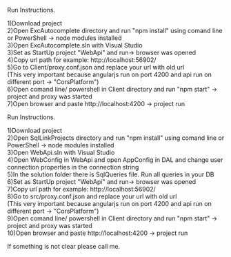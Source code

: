 Run Instructions. <br />

1)Download project <br />
2)Open ExcAutocomplete directory and run "npm install" using comand line or PowerShell -> node modules installed <br />
3)Open ExcAutocomplete.sln with Visual Studio <br />
3)Set as StartUp project "WebApi" and run-> browser was opened <br />
4)Copy url path for example: http://localhost:56902/ <br />
5)Go to Client/proxy.conf.json and replace your url with old url <br />
(This very important because angularjs run on port 4200 and api run on different port -> "CorsPlatform") <br />
6)Open comand line/ powershell in Client directory and run "npm start" -> project and proxy was started <br />
7)Open browser and paste  http://localhost:4200 -> project run <br />

Run Instructions. <br />

1)Download project <br />
2)Open SqlLinkProjects directory and run "npm install" using comand line or PowerShell -> node modules installed <br />
3)Open WebApi.sln with Visual Studio <br />
4)Open WebConfig in WebApi and open AppConfig in DAL and change user connection properties in the connection string <br />
5)In the solution folder there is SqlQueries file. Run all queries in your DB <br />
6)Set as StartUp project "WebApi" and run-> browser was opened <br />
7)Copy url path for example: http://localhost:56902/ <br />
8)Go to src/proxy.conf.json and replace your url with old url <br />
(This very important because angularjs run on port 4200 and api run on different port -> "CorsPlatform") <br />
9)Open comand line/ powershell in Client directory and run "npm start" -> project and proxy was started <br />
10)Open browser and paste  http://localhost:4200 -> project run <br />

If something is not clear please call me.